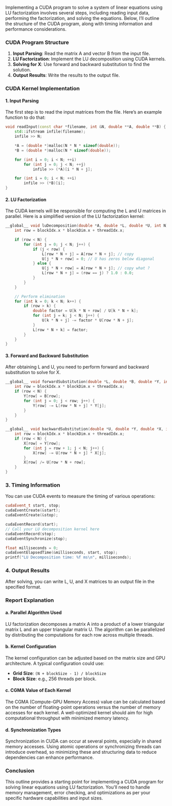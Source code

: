 Implementing a CUDA program to solve a system of linear equations using LU factorization involves several steps, including reading input data, performing the factorization, and solving the equations. Below, I’ll outline the structure of the CUDA program, along with timing information and performance considerations.

### CUDA Program Structure

1. **Input Parsing**: Read the matrix A and vector B from the input file.
2. **LU Factorization**: Implement the LU decomposition using CUDA kernels.
3. **Solving for X**: Use forward and backward substitution to find the solution.
4. **Output Results**: Write the results to the output file.

### CUDA Kernel Implementation

#### 1. Input Parsing

The first step is to read the input matrices from the file. Here’s an example function to do that:

```cpp
void readInput(const char *filename, int &N, double **A, double **B) {
    std::ifstream infile(filename);
    infile >> N;

    *A = (double *)malloc(N * N * sizeof(double));
    *B = (double *)malloc(N * sizeof(double));

    for (int i = 0; i < N; ++i)
        for (int j = 0; j < N; ++j)
            infile >> (*A)[i * N + j];

    for (int i = 0; i < N; ++i)
        infile >> (*B)[i];
}
```

#### 2. LU Factorization

The CUDA kernels will be responsible for computing the L and U matrices in parallel. Here is a simplified version of the LU factorization kernel:

```cpp
__global__ void luDecomposition(double *A, double *L, double *U, int N) {
    int row = blockIdx.x * blockDim.x + threadIdx.x;

    if (row < N) {
        for (int j = 0; j < N; j++) {
            if (j < row) {
                L[row * N + j] = A[row * N + j]; // copy
                U[j * N + row] = 0; // U has zeros below diagonal
            } else {
                U[j * N + row] = A[row * N + j]; // copy what ?
                L[row * N + j] = (row == j) ? 1.0 : 0.0;
            }
        }
    }

    // Perform elimination
    for (int k = 0; k < N; k++) {
        if (row > k) {
            double factor = U[k * N + row] / U[k * N + k];
            for (int j = k; j < N; j++) {
                U[k * N + j] -= factor * U[row * N + j];
            }
            L[row * N + k] = factor;
        }
    }
}
```

#### 3. Forward and Backward Substitution

After obtaining L and U, you need to perform forward and backward substitution to solve for X.

```cpp
__global__ void forwardSubstitution(double *L, double *B, double *Y, int N) {
    int row = blockIdx.x * blockDim.x + threadIdx.x;
    if (row < N) {
        Y[row] = B[row];
        for (int j = 0; j < row; j++) {
            Y[row] -= L[row * N + j] * Y[j];
        }
    }
}

__global__ void backwardSubstitution(double *U, double *Y, double *X, int N) {
    int row = blockIdx.x * blockDim.x + threadIdx.x;
    if (row < N) {
        X[row] = Y[row];
        for (int j = row + 1; j < N; j++) {
            X[row] -= U[row * N + j] * X[j];
        }
        X[row] /= U[row * N + row];
    }
}
```

### 3. Timing Information

You can use CUDA events to measure the timing of various operations:

```cpp
cudaEvent_t start, stop;
cudaEventCreate(&start);
cudaEventCreate(&stop);

cudaEventRecord(start);
// Call your LU decomposition kernel here
cudaEventRecord(stop);
cudaEventSynchronize(stop);

float milliseconds = 0;
cudaEventElapsedTime(&milliseconds, start, stop);
printf("LU Decomposition time: %f ms\n", milliseconds);
```

### 4. Output Results

After solving, you can write L, U, and X matrices to an output file in the specified format.

### Report Explanation

#### a. Parallel Algorithm Used

LU factorization decomposes a matrix A into a product of a lower triangular matrix L and an upper triangular matrix U. The algorithm can be parallelized by distributing the computations for each row across multiple threads.

#### b. Kernel Configuration

The kernel configuration can be adjusted based on the matrix size and GPU architecture. A typical configuration could use:
- **Grid Size**: `(N + blockSize - 1) / blockSize` 
- **Block Size**: e.g., 256 threads per block.

#### c. CGMA Value of Each Kernel

The CGMA (Compute-GPU Memory Access) value can be calculated based on the number of floating-point operations versus the number of memory accesses for each kernel. A well-optimized kernel should aim for high computational throughput with minimized memory latency.

#### d. Synchronization Types

Synchronization in CUDA can occur at several points, especially in shared memory accesses. Using atomic operations or synchronizing threads can introduce overhead, so minimizing these and structuring data to reduce dependencies can enhance performance.

### Conclusion

This outline provides a starting point for implementing a CUDA program for solving linear equations using LU factorization. You'll need to handle memory management, error checking, and optimizations as per your specific hardware capabilities and input sizes.